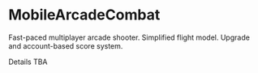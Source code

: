 # MobileArcadeCombat

Fast-paced multiplayer arcade shooter. Simplified flight model. Upgrade and account-based score system.

Details TBA
